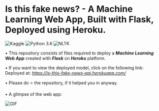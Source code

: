 # Is this fake news? - A Machine Learning Web App, Built with Flask, Deployed using Heroku.
![Kaggle](https://img.shields.io/badge/Dataset-Kaggle-blue.svg) ![Python 3.6](https://img.shields.io/badge/Python-3.6-brightgreen.svg) ![NLTK](https://img.shields.io/badge/Library-NLTK-orange.svg)

• This repository consists of files required to deploy a ___Machine Learning Web App___ created with ___Flask___ on ___Heroku___ platform.

• If you want to view the deployed model, click on the following link:<br />
Deployed at: _https://is-this-fake-news-api.herokuapp.com/_

• Please do ⭐ the repository, if it helped you in anyway.

• A glimpse of the web app:

![GIF](readme_resources/spam-sms-web-app.gif)
